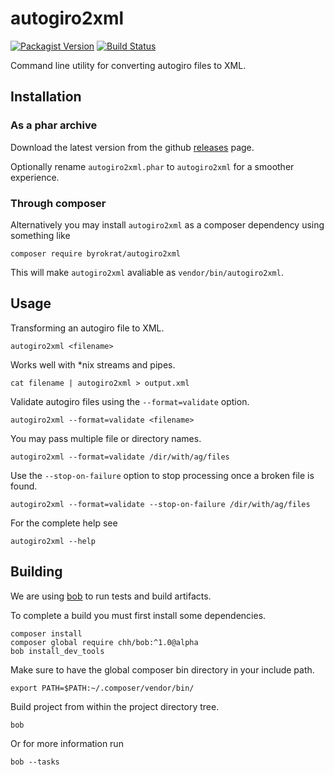 # autogiro2xml

[![Packagist Version](https://img.shields.io/packagist/v/byrokrat/autogiro2xml.svg?style=flat-square)](https://packagist.org/packages/byrokrat/autogiro2xml)
[![Build Status](https://img.shields.io/travis/byrokrat/autogiro2xml/master.svg?style=flat-square)](https://travis-ci.org/byrokrat/autogiro2xml)

Command line utility for converting autogiro files to XML.

## Installation

### As a phar archive

Download the latest version from the github
[releases](https://github.com/byrokrat/autogiro2xml/releases) page.

Optionally rename `autogiro2xml.phar` to `autogiro2xml` for a smoother experience.

### Through composer

Alternatively you may install `autogiro2xml` as a composer dependency using
something like

```shell
composer require byrokrat/autogiro2xml
```

This will make `autogiro2xml` avaliable as `vendor/bin/autogiro2xml`.

## Usage

Transforming an autogiro file to XML.

```shell
autogiro2xml <filename>
```

Works well with \*nix streams and pipes.

```shell
cat filename | autogiro2xml > output.xml
```

Validate autogiro files using the `--format=validate` option.

```shell
autogiro2xml --format=validate <filename>
```

You may pass multiple file or directory names.

```shell
autogiro2xml --format=validate /dir/with/ag/files
```

Use the `--stop-on-failure` option to stop processing once a broken file is found.

```shell
autogiro2xml --format=validate --stop-on-failure /dir/with/ag/files
```

For the complete help see

```shell
autogiro2xml --help
```

## Building

We are using [bob](https://github.com/CHH/bob) to run tests and build artifacts.

To complete a build you must first install some dependencies.

```shell
composer install
composer global require chh/bob:^1.0@alpha
bob install_dev_tools
```

Make sure to have the global composer bin directory in your include path.

```shell
export PATH=$PATH:~/.composer/vendor/bin/
```

Build project from within the project directory tree.

```shell
bob
```

Or for more information run

```shell
bob --tasks
```
